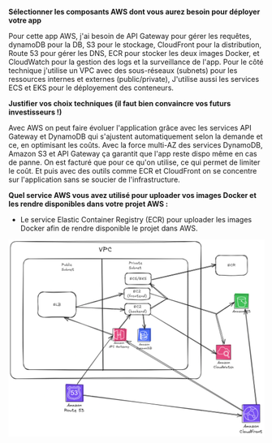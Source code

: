 **Sélectionner les composants AWS dont vous aurez besoin pour déployer votre app**

Pour cette app AWS, j'ai besoin de API Gateway pour gérer les requêtes, dynamoDB pour la DB, S3 pour le stockage, CloudFront pour la distribution, Route 53 pour gérer les DNS, ECR pour stocker les deux images Docker, et CloudWatch pour la gestion des logs et la surveillance de l'app.
Pour le côté technique j'utilise un VPC avec des sous-réseaux (subnets) pour les ressources internes et externes (public/private), J'utilise aussi les services ECS et EKS pour le déployement des conteneurs.

**Justifier vos choix techniques (il faut bien convaincre vos futurs investisseurs !)**

Avec AWS on peut faire évoluer l'application grâce avec les services API Gateway et DynamoDB qui s'ajustent automatiquement selon la demande et ce, en optimisant les coûts. 
Avec la force multi-AZ des services DynamoDB, Amazon S3 et API Gateway ça garantit que l'app reste dispo même en cas de panne. On est facturé que pour ce qu'on utilise, ce qui permet de limiter le coût.
Et puis avec des outils comme ECR et CloudFront on se concentre sur l'application sans se soucier de l'infrastructure.

**Quel service AWS vous avez utilisé pour uploader vos images Docker et les rendre disponibles dans votre projet AWS :**

- Le service Elastic Container Registry (ECR) pour uploader les images Docker afin de rendre disponible le projet dans AWS.

![Schema AWS](Schema1.png)
